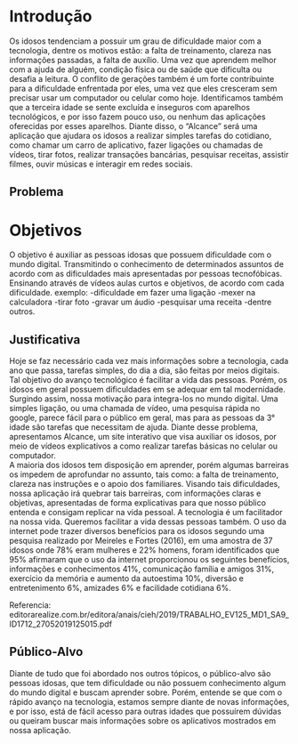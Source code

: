 # Introdução
Os idosos tendenciam a possuir um grau de dificuldade maior com a tecnologia, dentre os motivos estão: 
a falta de treinamento, 
clareza nas informações passadas, 
a falta de auxílio.
Uma vez que aprendem melhor com a ajuda de alguém, condição física ou de saúde que dificulta ou desafia a leitura. O conflito de gerações também é um forte contribuinte para a dificuldade enfrentada por eles, uma vez que eles cresceram sem precisar usar um computador ou celular como hoje. Identificamos também
que a terceira idade se sente excluída e inseguros com aparelhos tecnológicos, e por isso fazem pouco uso, ou nenhum das aplicações oferecidas por esses aparelhos. Diante disso, o “Alcance” será uma aplicação que ajudara os idosos a realizar simples tarefas do cotidiano, como chamar um carro de aplicativo, fazer ligações ou chamadas de vídeos, tirar fotos, realizar transações bancárias, pesquisar receitas, assistir filmes, ouvir músicas e interagir em redes sociais.  


## Problema

# Objetivos
O objetivo é auxiliar as pessoas idosas que possuem dificuldade com o mundo digital. 
Transmitindo o conhecimento de determinados assuntos de acordo com as dificuldades mais apresentadas por pessoas tecnofóbicas. 
Ensinando através de vídeos aulas curtos e objetivos, de acordo com cada dificuldade.
exemplo: 
-dificuldade em fazer uma ligação
-mexer na calculadora 
-tirar foto 
-gravar um áudio 
-pesquisar uma receita
-dentre outros.

## Justificativa

Hoje se faz necessário cada vez mais informações sobre a tecnologia, cada ano que passa, tarefas simples, do dia a dia, são feitas por meios digitais. Tal objetivo do avanço tecnológico é facilitar a vida das pessoas. Porém, os idosos em geral possuem dificuldades em se adequar em tal modernidade. Surgindo assim, nossa motivação para integra-los no mundo digital. Uma simples ligação, ou uma chamada de vídeo, uma pesquisa rápida no google, parece fácil para o público em geral, mas para as pessoas da 3° idade são tarefas que necessitam de ajuda.  Diante desse problema, apresentamos Alcance, um site interativo que visa auxiliar os idosos, por meio de vídeos explicativos a como realizar tarefas básicas no celular ou computador.  
A maioria dos idosos tem disposição em aprender, porém algumas barreiras os impedem de aprofundar no assunto, tais como:  a falta de treinamento, clareza nas instruções e o apoio dos familiares. Visando tais dificuldades, nossa aplicação irá quebrar tais barreiras, com informações claras e objetivas, apresentadas de forma explicativas para que nosso público entenda e consigam replicar na vida pessoal. A tecnologia é um facilitador na nossa vida. Queremos facilitar a vida dessas pessoas também. 
O uso da internet pode trazer diversos benefícios para os idosos segundo uma pesquisa realizado por Meireles e Fortes (2016), em uma amostra de 37 idosos onde 78% eram mulheres e 22% homens, foram identificados que 95% afirmaram que o uso da internet proporcionou os seguintes benefícios, informações e conhecimentos 41%, comunicação família e amigos 31%, exercício da memória e aumento da autoestima 10%, diversão e entretenimento 6%, amizades 6% e facilidade cotidiana 6%. 

Referencia: editorarealize.com.br/editora/anais/cieh/2019/TRABALHO_EV125_MD1_SA9_ID1712_27052019125015.pdf 
## Público-Alvo

Diante de tudo que foi abordado nos outros tópicos, o público-alvo são pessoas idosas, que tem dificuldade ou não possuem conhecimento algum do mundo digital e buscam aprender sobre. Porém, entende se que com o rápido avanço na tecnologia, estamos sempre diante de novas informações, e por isso, está de fácil acesso para outras idades que possuírem dúvidas ou queiram buscar mais informações sobre os aplicativos mostrados em nossa aplicação.
